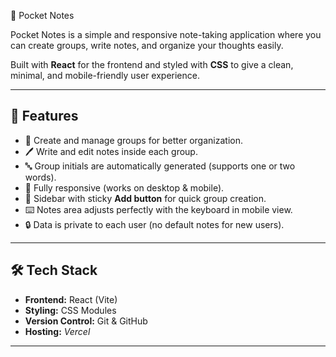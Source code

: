  📝 Pocket Notes  

Pocket Notes is a simple and responsive note-taking application where you can create groups, write notes, and organize your thoughts easily.  

Built with **React** for the frontend and styled with **CSS** to give a clean, minimal, and mobile-friendly user experience.  

---

## 🚀 Features
- 📂 Create and manage groups for better organization.  
- 🖊️ Write and edit notes inside each group.  
- 🔤 Group initials are automatically generated (supports one or two words).  
- 📱 Fully responsive (works on desktop & mobile).  
- 📌 Sidebar with sticky **Add button** for quick group creation.  
- ⌨️ Notes area adjusts perfectly with the keyboard in mobile view.  
- 🔒 Data is private to each user (no default notes for new users).  

---

## 🛠️ Tech Stack
- **Frontend:** React (Vite)  
- **Styling:** CSS Modules  
- **Version Control:** Git & GitHub  
- **Hosting:** *Vercel*  

---
